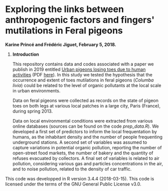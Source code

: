 # Exploring the links between anthropogenic factors and fingers' mutilations in Feral pigeons

**Karine Princé and Frédéric Jiguet, February 5, 2018.**



1. **Introduction**

   This repository contains data and codes associated with a paper we publish in 2019 entitled [Urban pigeons losing toes due to human activities](https://www.sciencedirect.com/science/article/abs/pii/S0006320719306901?via%3Dihub) (PDF [here](https://bib.cnrs.fr/api/ebsco/oa?sid=unpaywall&doi=10.1016/j.biocon.2019.108241&url=https://hal.archives-ouvertes.fr/hal-02367233/file/Urban%2520pigeons_hal.pdf&domaine=INEE)). In this study we tested the hypothesis that the occurrence and extent of toes mutilations in feral pigeons (*Columba livia*) could be related to the level of organic pollutants at the local scale in urban environments.

   Data on feral pigeons were collected as records on the state of pigeon toes on both legs at various local patches in a large city, Paris (France), during spring 2013.

   Data on local environmental conditions were extracted from various online databases (sources can be found on the code *prep_data.R*). We developed a first set of predictors to inform the local frequentation by humans, as the inhabitant density and the number of people frequenting underground stations. A second set of variables was assumed to capture variations in potential organic pollution, reporting the number of open-street food markets, the number of bakery and the quantity of refuses evacuated by collectors. A final set of variables is related to air pollution, considering various gas and particles concentrations in the air, and to noise pollution, related to the density of car traffic.

   









This code was developped in R version 3.4.4 (2018-03-15). This code is licensed under the terms of the GNU General Public License v3.0.